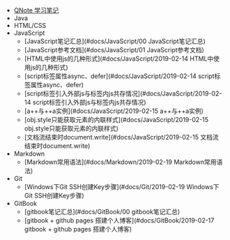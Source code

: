 * [QNote 学习笔记](#docs/index)
* Java
* HTML/CSS
* JavaScript
  * [JavaScript笔记汇总](#docs/JavaScript/00 JavaScript笔记汇总)
  * [JavaScript参考文档](#docs/JavaScript/01 JavaScript参考文档)
  * [HTML中使用js的几种形式](#docs/JavaScript/2019-02-14 HTML中使用js的几种形式)
  * [script标签属性async、defer](#docs/JavaScript/2019-02-14 script标签属性async、defer)
  * [script标签引入外部js与标签内js共存情况](#docs/JavaScript/2019-02-14 script标签引入外部js与标签内js共存情况)
  * [a++与++a实例](#docs/JavaScript/2019-02-15 a++与++a实例)
  * [obj.style只能获取元素的内联样式](#docs/JavaScript/2019-02-15 obj.style只能获取元素的内联样式)
  * [文档流结束时document.write](#docs/JavaScript/2019-02-15 文档流结束时document.write)
* Markdown
  * [Markdown常用语法](#docs/Markdown/2019-02-19 Markdown常用语法)
* Git
  * [Windows下Git SSH创建Key步骤](#docs/Git/2019-02-19 Windows下Git SSH创建Key步骤)
* GitBook
  * [gitbook笔记汇总](#docs/GitBook/00 gitbook笔记汇总)
  * [gitbook + github pages 搭建个人博客](#docs/GitBook/2019-02-17 gitbook + github pages 搭建个人博客)

